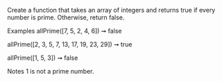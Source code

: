 Create a function that takes an array of integers and returns true if every number is prime. Otherwise, return false.

Examples
allPrime([7, 5, 2, 4, 6]) ➞ false

allPrime([2, 3, 5, 7, 13, 17, 19, 23, 29]) ➞ true

allPrime([1, 5, 3]) ➞ false

Notes
1 is not a prime number.